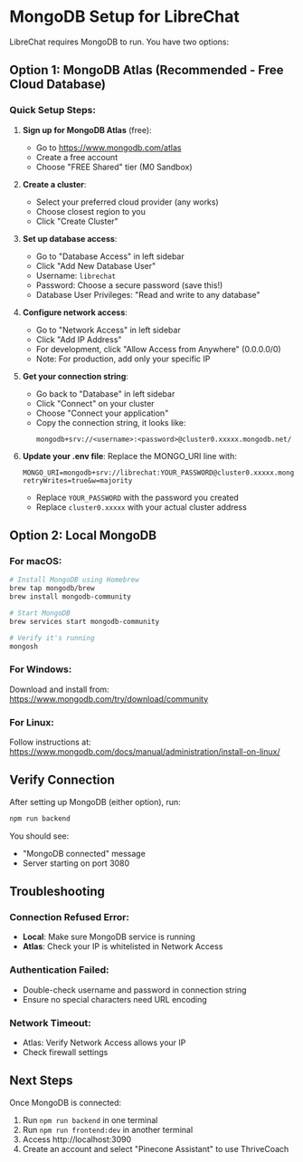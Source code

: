 # MongoDB Setup for LibreChat

LibreChat requires MongoDB to run. You have two options:

## Option 1: MongoDB Atlas (Recommended - Free Cloud Database)

### Quick Setup Steps:

1. **Sign up for MongoDB Atlas** (free):
   - Go to https://www.mongodb.com/atlas
   - Create a free account
   - Choose "FREE Shared" tier (M0 Sandbox)

2. **Create a cluster**:
   - Select your preferred cloud provider (any works)
   - Choose closest region to you
   - Click "Create Cluster"

3. **Set up database access**:
   - Go to "Database Access" in left sidebar
   - Click "Add New Database User"
   - Username: `librechat`
   - Password: Choose a secure password (save this!)
   - Database User Privileges: "Read and write to any database"

4. **Configure network access**:
   - Go to "Network Access" in left sidebar
   - Click "Add IP Address"
   - For development, click "Allow Access from Anywhere" (0.0.0.0/0)
   - Note: For production, add only your specific IP

5. **Get your connection string**:
   - Go back to "Database" in left sidebar
   - Click "Connect" on your cluster
   - Choose "Connect your application"
   - Copy the connection string, it looks like:
     ```
     mongodb+srv://<username>:<password>@cluster0.xxxxx.mongodb.net/
     ```

6. **Update your .env file**:
   Replace the MONGO_URI line with:
   ```
   MONGO_URI=mongodb+srv://librechat:YOUR_PASSWORD@cluster0.xxxxx.mongodb.net/LibreChat?retryWrites=true&w=majority
   ```
   - Replace `YOUR_PASSWORD` with the password you created
   - Replace `cluster0.xxxxx` with your actual cluster address

## Option 2: Local MongoDB

### For macOS:
```bash
# Install MongoDB using Homebrew
brew tap mongodb/brew
brew install mongodb-community

# Start MongoDB
brew services start mongodb-community

# Verify it's running
mongosh
```

### For Windows:
Download and install from: https://www.mongodb.com/try/download/community

### For Linux:
Follow instructions at: https://www.mongodb.com/docs/manual/administration/install-on-linux/

## Verify Connection

After setting up MongoDB (either option), run:
```bash
npm run backend
```

You should see:
- "MongoDB connected" message
- Server starting on port 3080

## Troubleshooting

### Connection Refused Error:
- **Local**: Make sure MongoDB service is running
- **Atlas**: Check your IP is whitelisted in Network Access

### Authentication Failed:
- Double-check username and password in connection string
- Ensure no special characters need URL encoding

### Network Timeout:
- Atlas: Verify Network Access allows your IP
- Check firewall settings

## Next Steps

Once MongoDB is connected:
1. Run `npm run backend` in one terminal
2. Run `npm run frontend:dev` in another terminal
3. Access http://localhost:3090
4. Create an account and select "Pinecone Assistant" to use ThriveCoach